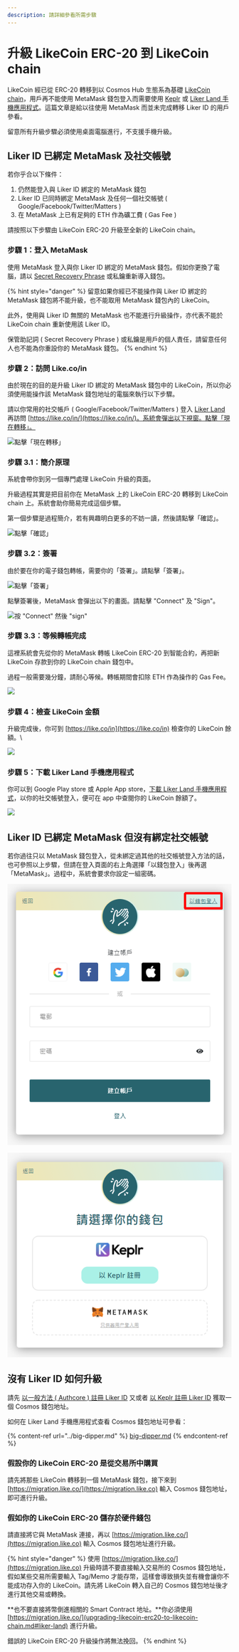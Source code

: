 ```yaml
---
description: 請詳細參看所需步驟
---
```


# 升級 LikeCoin ERC-20 到 LikeCoin chain

LikeCoin 經已從 ERC-20 轉移到以 Cosmos Hub 生態系為基礎 [LikeCoin chain](../../governance/likecoin-chain.md)，用戶再不能使用 MetaMask 錢包登入而需要使用 [Keplr](../keplr.md) 或 [Liker Land 手機應用程式](https://liker.land/getapp)。這篇文章是給以往使用 MetaMask 而並未完成轉移 Liker ID 的用戶參看。

留意所有升級步驟必須使用桌面電腦進行，不支援手機升級。

## Liker ID 已綁定 MetaMask 及社交帳號

若你乎合以下條件：

1. 仍然能登入與 Liker ID 綁定的 MetaMask 錢包
2. Liker ID 已同時綁定 MetaMask 及任何一個社交帳號 ( Google/Facebook/Twitter/Matters )
3. 在 MetaMask 上已有足夠的 ETH 作為礦工費 ( Gas Fee )

請按照以下步驟由 LikeCoin ERC-20 升級至全新的 LikeCoin chain。

### 步驟 1：登入 MetaMask

使用 MetaMask 登入與你 Liker ID 綁定的 MetaMask 錢包。假如你更換了電腦，請以 [Secret Recovery Phrase](https://community.metamask.io/t/what-is-a-secret-recovery-phrase-and-how-to-keep-your-crypto-wallet-secure/3440) 或私鑰重新導入錢包。

{% hint style="danger" %}
留意如果你經已不能操作與 Liker ID 綁定的 MetaMask 錢包將不能升級，也不能取用 MetaMask 錢包內的 LikeCoin。

此外，使用與 Liker ID 無關的 MetaMask 也不能進行升級操作，亦代表不能於 LikeCoin chain 重新使用該 Liker ID。

保管助記詞 ( Secret Recovery Phrase ) 或私鑰是用戶的個人責任，請留意任何人也不能為你重設你的 MetaMask 錢包。
{% endhint %}

### 步驟 2：訪問 Like.co/in <a href="#1-likecoin" id="1-likecoin"></a>

由於現在的目的是升級 Liker ID 綁定的 MetaMask 錢包中的 LikeCoin，所以你必須使用能操作該 MetaMask 錢包地址的電腦來執行以下步驟。

請以你常用的社交帳戶 ( Google/Facebook/Twitter/Matters ) 登入 [Liker Land](https://liker.land) 再訪問 [https://like.co/in/](https://like.co/in/)。系統會彈出以下視窗。點擊「現在轉移」。

![點擊「現在轉移」](../../../.gitbook/assets/likecoin-migration-1.png)

### 步驟 3.1：簡介原理

系統會帶你到另一個專門處理 LikeCoin 升級的頁面。

升級過程其實是把目前你在 MetaMask 上的 LikeCoin ERC-20 轉移到 LikeCoin chain 上。系統會助你簡易完成這個步驟。

第一個步驟是過程簡介，若有興趣明白更多的不妨一讀，然後請點擊「確認」。

![點擊「確認」](../../../.gitbook/assets/likecoin-migration-2.png)

### 步驟 3.2：簽署 <a href="#22" id="22"></a>

由於要在你的電子錢包轉帳，需要你的「簽署」。請點擊「簽署」。

![點擊「簽署」](../../../.gitbook/assets/likecoin-migration-3.png)

點擊簽署後，MetaMask 會彈出以下的畫面。請點擊 "Connect" 及 "Sign"。

![按 "Connect" 然後 "sign"](../../../.gitbook/assets/likecoin-migration-4.png)

### 步驟 3.3：等候轉帳完成

這裡系統會先從你的 MetaMask 轉帳 LikeCoin ERC-20 到智能合約，再把新 LikeCoin 存款到你的 LikeCoin chain 錢包中。

過程一般需要幾分鐘，請耐心等候。轉帳期間會扣除 ETH 作為操作的 Gas Fee。

![](../../../.gitbook/assets/likecoin-migration-5.png)

### 步驟 4：檢查 LikeCoin 金額 <a href="#step-3-check-your-likecoin-balance" id="step-3-check-your-likecoin-balance"></a>

&#x20;升級完成後，你可到 [https://like.co/in](https://like.co/in) 檢查你的 LikeCoin 餘額。\


![](../../../.gitbook/assets/likecoin-migration-6.png)

### 步驟 5：下載 Liker Land 手機應用程式 <a href="#liker-land" id="liker-land"></a>

你可以到 Google Play store 或 Apple App store，[下載 Liker Land 手機應用程式](https://liker.land/getapp)，以你的社交帳號登入，便可在 app 中查閱你的 LikeCoin 餘額了。

![](../../../.gitbook/assets/likecoin-migration-7.png)

## Liker ID 已綁定 MetaMask 但沒有綁定社交帳號

若你過往只以 MetaMask 錢包登入，從未綁定過其他的社交帳號登入方法的話，也可參照以上步驟，但請在登入頁面的右上角選擇「以錢包登入」後再選「MetaMask」。過程中，系統會要求你設定一組密碼。[
](https://matters.news/@likecoin/my-eth-shop%E5%B0%87%E6%94%AF%E6%8F%B4%E6%96%B0%E7%89%88%E6%9C%AC%E7%9A%84like-coin-zdpuAwgQLCHC7afNfU6Cn7EuUeLT6MKUTptUGj5i9jgqPt6Kj)

![](../../../.gitbook/assets/keplr-liker-id-01.png)

![](../../../.gitbook/assets/keplr-liker-id-02.png)

## 沒有 Liker ID 如何升級

請先 [以一般方法 ( Authcore ) 註冊 Liker ID](../../../user-guide/liker-id/register/) 又或者 [以 Keplr 註冊 Liker ID](../../../user-guide/liker-id/register-with-keplr.md) 獲取一個 Cosmos 錢包地址。

如何在 Liker Land 手機應用程式查看 Cosmos 錢包地址可參看：

{% content-ref url="../big-dipper.md" %}
[big-dipper.md](../big-dipper.md)
{% endcontent-ref %}

### 假設你的 LikeCoin ERC-20 是從交易所中購買

請先將那些 LikeCoin 轉移到一個 MetaMask 錢包，接下來到 [https://migration.like.co/](https://migration.like.co) 輸入 Cosmos 錢包地址，即可進行升級。

### 假如你的 LikeCoin ERC-20 儲存於硬件錢包

請直接將它與 MetaMask 連接，再以 [https://migration.like.co/](https://migration.like.co) 輸入 Cosmos 錢包地址進行升級。

{% hint style="danger" %}
使用 [https://migration.like.co/](https://migration.like.co) 升級時請不要直接輸入交易所的 Cosmos 錢包地址，假如某些交易所需要輸入 Tag/Memo 才能存幣，這樣會導致損失並有機會讓你不能成功存入你的 LikeCoin。請先將 LikeCoin 轉入自己的 Cosmos 錢包地址後才進行其他交易或轉換。

**也不要直接將幣倒進相關的 Smart Contract 地址。**你必須使用 [https://migration.like.co/](upgrading-likecoin-erc20-to-likecoin-chain.md#liker-land) 進行升級。

錯誤的 LikeCoin ERC-20 升級操作將無法挽回。
{% endhint %}
